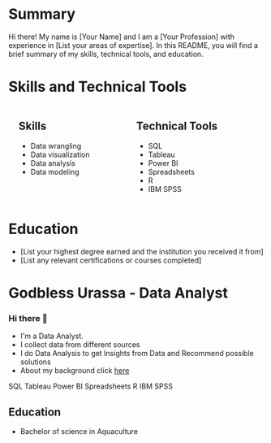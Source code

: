 <!-- Background Image -->
<div style="background-image: url(C:///Users/gbless7/Pictures/Pictures/coloured-shapes.jpg); background-size: cover; height: 280px;"></div>

# Summary

Hi there! My name is [Your Name] and I am a [Your Profession] with experience in [List your areas of expertise]. In this README, you will find a brief summary of my skills, technical tools, and education.

# Skills and Technical Tools

<div style="display: flex; flex-wrap: wrap;">
  <div style="flex: 1; padding-left: 20px;">
    <h2>Skills</h2>
    <ul>
      <li>Data wrangling</li>
      <li>Data visualization</li>
      <li>Data analysis </li>
      <li>Data modeling</li>
    </ul>
  </div>
  <div style="flex: 1; padding-right: 20px;">
    <h2>Technical Tools</h2>
    <ul>
      <li>SQL</li>
      <li>Tableau</li>
      <li>Power BI</li>
      <li>Spreadsheets</li>
      <li>R</li>
      <li>IBM SPSS</li>
    </ul>
  </div>
</div>

# Education

- [List your highest degree earned and the institution you received it from]
- [List any relevant certifications or courses completed]

# Godbless Urassa - Data Analyst
### Hi there 👋
* I'm a Data Analyst. 
* I collect data from different sources
* I do Data Analysis to get Insights from Data and Recommend possible solutions 
* About my background click [here](https://medium.com/@godwalterurassa/my-journey-to-data-analytics-addcede01477)

SQL
Tableau
Power BI 
Spreadsheets
R
IBM SPSS








## Education
* Bachelor of science in Aquaculture





